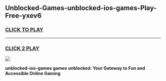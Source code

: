 
## Unblocked-Games-unblocked-ios-games-Play-Free-yxev6
<h3>
<a href="https://premium76.site?title=unblocked-ios-games&ref=17A">CLICK TO PLAY</a></h3>
<hr>

<h3>
<a href="https://premium76.site?title=unblocked-ios-games&ref=17A">CLICK 2 PLAY</a>
  
</h3>

<a href="https://premium76.site?title=unblocked-ios-games&ref=17A"><img src="https://clearcache.store/games.png"></a>


**unblocked-ios-games games unblocked: Your Gateway to Fun and Accessible Online Gaming**
